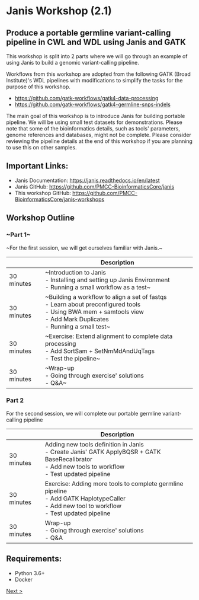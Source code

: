 # Janis Workshop (2.1)
## Produce a portable germline variant-calling pipeline in CWL and WDL using Janis and GATK

This workshop is split into 2 parts where we will go through an example of using Janis to build a genomic variant-calling pipeline. 

Workflows from this workshop are adopted from the following GATK (Broad Institute)'s WDL pipelines with modifications to simplify the tasks for the purpose of this workshop. 
- https://github.com/gatk-workflows/gatk4-data-processing
- https://github.com/gatk-workflows/gatk4-germline-snps-indels

The main goal of this workshop is to introduce Janis for building portable pipeline. We will be using small test datasets for demonstrations. Please note that some of the bioinformatics details, such as tools' parameters, genome references and databases, might not be complete. Please consider reviewing the pipeline details at the end of this workshop if you are planning to use this on other samples.  

## Important Links:

- Janis Documentation: https://janis.readthedocs.io/en/latest
- Janis GitHub: https://github.com/PMCC-BioinformaticsCore/janis
- This workshop GitHub: https://github.com/PMCC-BioinformaticsCore/janis-workshops

## Workshop Outline

### ~Part 1~

~For the first session, we will get ourselves familiar with Janis.~ 

|            	| Description                                                                                                                                                      	|
|------------	|------------------------------------------------------------------------------------------------------------------------------------------------------------------	|
| 30 minutes 	| ~Introduction to Janis<br>- Installing and setting up Janis Environment<br>- Running a small workflow as a test~ 	|
| 30 minutes 	| ~Building a workflow to align a set of fastqs<br>- Learn about preconfigured tools<br>- Using BWA mem + samtools view<br>- Add Mark Duplicates<br>- Running a small test~       	|
| 30 minutes 	| ~Exercise: Extend alignment to complete data processing<br>- Add SortSam + SetNmMdAndUqTags <br>- Test the pipeline~                                                            	|
| 30 minutes 	| ~Wrap-up <br> - Going through exercise' solutions <br>- Q&A~|



### Part 2

For the second session, we will complete our portable germline variant-calling pipeline

|            	| Description                                                                                                                                                      	|
|------------	|------------------------------------------------------------------------------------------------------------------------------------------------------------------	|
| 30 minutes 	| Adding new tools definition in Janis <br> - Create Janis' GATK ApplyBQSR + GATK BaseRecalibrator <br> - Add new tools to workflow <br> - Test updated pipeline |
| 30 minutes 	| Exercise: Adding more tools to complete germline pipeline <br>- Add GATK HaplotypeCaller  <br> -  Add new tool to workflow <br> - Test updated pipeline 	|
| 30 minutes 	| Wrap-up <br> - Going through exercise' solutions <br>- Q&A|



## Requirements:

- Python 3.6+
- Docker

[Next >](2-adding-new-tools.md)